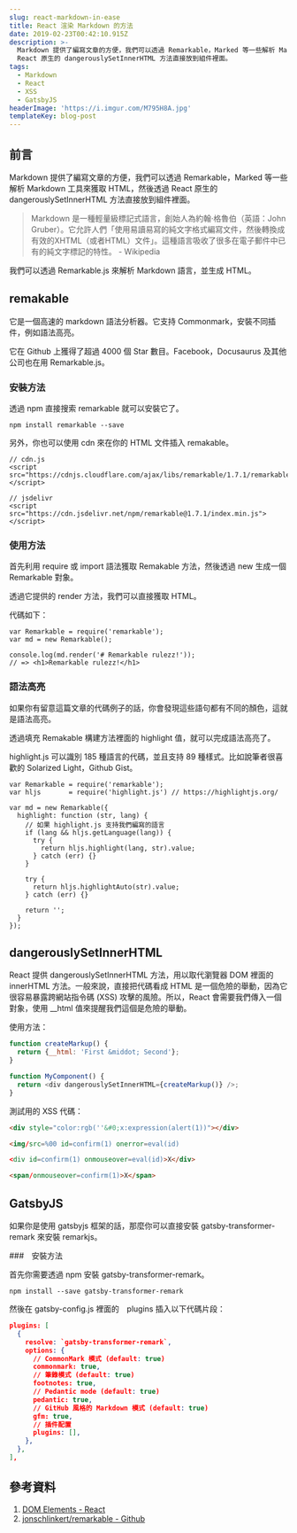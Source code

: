 ```yaml
---
slug: react-markdown-in-ease
title: React 渲染 Markdown 的方法
date: 2019-02-23T00:42:10.915Z
description: >-
  Markdown 提供了編寫文章的方便，我們可以透過 Remarkable，Marked 等一些解析 Markdown 工具來獲取 HTML，然後透過
  React 原生的 dangerouslySetInnerHTML 方法直接放到組件裡面。
tags:
  - Markdown
  - React
  - XSS
  - GatsbyJS
headerImage: 'https://i.imgur.com/M795H8A.jpg'
templateKey: blog-post
---
```

## 前言

Markdown 提供了編寫文章的方便，我們可以透過 Remarkable，Marked 等一些解析 Markdown 工具來獲取 HTML，然後透過 React 原生的 dangerouslySetInnerHTML 方法直接放到組件裡面。

> Markdown 是一種輕量級標記式語言，創始人為約翰·格魯伯（英語：John Gruber）。它允許人們「使用易讀易寫的純文字格式編寫文件，然後轉換成有效的XHTML（或者HTML）文件」。這種語言吸收了很多在電子郵件中已有的純文字標記的特性。 - Wikipedia

我們可以透過 Remarkable.js 來解析 Markdown 語言，並生成 HTML。

## remakable

它是一個高速的 markdown 語法分析器。它支持 Commonmark，安裝不同插件，例如語法高亮。

它在 Github 上獲得了超過 4000 個 Star 數目。Facebook，Docusaurus 及其他公司也在用 Remarkable.js。

### 安裝方法

透過 npm 直接搜索 remarkable 就可以安裝它了。

```
npm install remarkable --save
```

另外，你也可以使用 cdn 來在你的 HTML 文件插入 remakable。

```
// cdn.js
<script src="https://cdnjs.cloudflare.com/ajax/libs/remarkable/1.7.1/remarkable.min.js"></script>

// jsdelivr
<script src="https://cdn.jsdelivr.net/npm/remarkable@1.7.1/index.min.js"></script>
```

### 使用方法

首先利用 require 或 import 語法獲取 Remakable 方法，然後透過 new 生成一個 Remarkable 對象。

透過它提供的 render 方法，我們可以直接獲取 HTML。

代碼如下：

```
var Remarkable = require('remarkable');
var md = new Remarkable();

console.log(md.render('# Remarkable rulezz!'));
// => <h1>Remarkable rulezz!</h1>
```

### 語法高亮

如果你有留意這篇文章的代碼例子的話，你會發現這些語句都有不同的顏色，這就是語法高亮。

透過填充 Remakable 構建方法裡面的 highlight 值，就可以完成語法高亮了。

highlight.js 可以識別 185 種語言的代碼，並且支持 89 種樣式。比如說筆者很喜歡的 Solarized Light，Github Gist。

```
var Remarkable = require('remarkable');
var hljs       = require('highlight.js') // https://highlightjs.org/

var md = new Remarkable({
  highlight: function (str, lang) {
    // 如果 highlight.js 支持我們編寫的語言
    if (lang && hljs.getLanguage(lang)) {
      try {
        return hljs.highlight(lang, str).value;
      } catch (err) {}
    }

    try {
      return hljs.highlightAuto(str).value;
    } catch (err) {}

    return '';
  }
});
```

## dangerouslySetInnerHTML

React 提供 dangerouslySetInnerHTML 方法，用以取代瀏覽器 DOM 裡面的 innerHTML 方法。一般來說，直接把代碼看成 HTML 是一個危險的舉動，因為它很容易暴露跨網站指令碼 (XSS) 攻擊的風險。所以，React 會需要我們傳入一個對象，使用 __html 值來提醒我們這個是危險的舉動。

使用方法：

```javascript
function createMarkup() {
  return {__html: 'First &middot; Second'};
}

function MyComponent() {
  return <div dangerouslySetInnerHTML={createMarkup()} />;
}
```

測試用的 XSS 代碼：

```html
<div style="color:rgb(''&#0;x:expression(alert(1))"></div> 

<img/src=%00 id=confirm(1) onerror=eval(id) 

<div id=confirm(1) onmouseover=eval(id)>X</div> 

<span/onmouseover=confirm(1)>X</span>
```

## GatsbyJS

如果你是使用 gatsbyjs 框架的話，那麼你可以直接安裝 gatsby-transformer-remark 來安裝 remarkjs。

###　安裝方法

首先你需要透過 npm 安裝 gatsby-transformer-remark。

```
npm install --save gatsby-transformer-remark
```

然後在 gatsby-config.js 裡面的　plugins 插入以下代碼片段：

```json
plugins: [
  {
    resolve: `gatsby-transformer-remark`,
    options: {
      // CommonMark 模式 (default: true)
      commonmark: true,
      // 筆錄模式 (default: true)
      footnotes: true,
      // Pedantic mode (default: true)
      pedantic: true,
      // GitHub 風格的 Markdown 模式 (default: true)
      gfm: true,
      // 插件配置
      plugins: [],
    },
  },
],
```

## 參考資料

1. [DOM Elements - React](https://reactjs.org/docs/dom-elements.html)
1. [jonschlinkert/remarkable - Github](https://github.com/jonschlinkert/remarkable)
